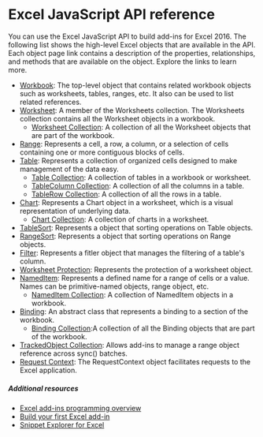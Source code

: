 # Excel JavaScript API reference

You can use the Excel JavaScript API to build add-ins for Excel 2016. The following list shows the high-level Excel objects that are available in the API. Each object page link contains a description of the properties, relationships, and methods that are available on the object. Explore the links to learn more.

* [Workbook](../../reference/excel/workbook.md): The top-level object that contains related workbook objects such as worksheets, tables, ranges, etc. It also can be used to list related references.
* [Worksheet](../../reference/excel/worksheet.md): A member of the Worksheets collection. The Worksheets collection contains all the Worksheet objects in a workbook.
	* [Worksheet Collection](../../reference/excel/worksheetcollection.md): A collection of all the Worksheet objects that are part of the workbook.
* [Range](../../reference/excel/range.md): Represents a cell, a row, a column, or a selection of cells containing one or more contiguous blocks of cells.
* [Table](../../reference/excel/table.md): Represents a collection of organized cells designed to make management of the data easy.
	* [Table Collection](../../reference/excel/tablecollection.md): A collection of tables in a workbook or worksheet.
	* [TableColumn Collection](../../reference/excel/tablecolumncollection.md): A collection of all the columns in a table.
	* [TableRow Collection](../../reference/excel/tablerowcollection.md): A collection of all the rows in a table.
* [Chart](../../reference/excel/chart.md): Represents a Chart object in a worksheet, which is a visual representation of underlying data.
	* [Chart Collection](../../reference/excel/chartcollection.md): A collection of charts in a worksheet.
* [TableSort](../../reference/excel/tablesort.md): Represents a object that sorting operations on Table objects.
* [RangeSort](../../reference/excel/rangesort.md): Represents a object that sorting operations on Range objects.
* [Filter](../../reference/excel/filter.md): Represents a fitler object that manages the filtering of a table's column.
* [Worksheet Protection](../../reference/excel/worksheetprotection.md): Represents the protection of a worksheet object.
* [NamedItem](../../reference/excel/nameditem.md): Represents a defined name for a range of cells or a value. Names can be primitive-named objects, range object, etc.
	* [NamedItem Collection](../../reference/excel/nameditemcollection.md): A collection of NamedItem objects in a workbook.
* [Binding](../../reference/excel/binding.md): An abstract class that represents a binding to a section of the workbook.
	* [Binding Collection](../../reference/excel/bindingcollection.md):A collection of all the Binding objects that are part of the workbook.
* [TrackedObject Collection](../../reference/excel/trackedobjectscollection.md): Allows add-ins to manage a range object reference across sync() batches.
* [Request Context](../../reference/excel/requestcontext.md): The RequestContext object facilitates requests to the Excel application.


##### Additional resources

*  [Excel add-ins programming overview](excel-add-ins-javascript-programming-overview.md)
*  [Build your first Excel add-in](build-your-first-excel-add-in.md)
*  [Snippet Explorer for Excel](http://officesnippetexplorer.azurewebsites.net/#/snippets/excel)

